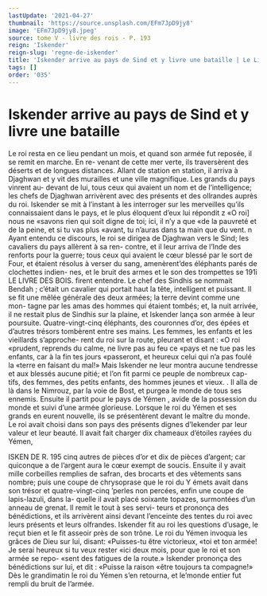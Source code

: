 ```yaml
---
lastUpdate: '2021-04-27'
thumbnail: 'https://source.unsplash.com/EFm7JpD9jy8'
image: 'EFm7JpD9jy8.jpeg'
source: tome V - livre des rois - P. 193
reign: 'Iskender'
reign-slug: 'regne-de-iskender'
title: 'Iskender arrive au pays de Sind et y livre une bataille | Le Livre des Rois | Shâhnâmeh'
tags: []
order: '035'
---
```


# Iskender arrive au pays de Sind et y livre une bataille

Le roi resta en ce lieu pendant un mois, et quand son armée fut reposée, il se remit en marche. En re- venant de cette mer verte, ils traversèrent des déserts
et de longues distances. Allant de station en station, il arriva à Djaghwan et y vit des murailles et une ville magnifique. Les grands du pays vinrent au- devant de lui, tous ceux qui avaient un nom et de l’intelligence; les chefs de Djaghwan arrivèrent
avec des présents et des ollrandes auprès du roi. Iskender se mit à l’instant à les interroger sur les merveilles qu’ils connaissaient dans le pays, et le plus éloquent d’eux lui répondit z «O roi] nous ne
«savons rien qui soit digne de toi; ici, il n’y a que
«de la pauvreté et de la peine, et si tu vas plus «avant, tu n’auras dans ta main que du vent. n Ayant entendu ce discours, le roi se dirigea de Djaghwan vers le Sind; les cavaliers du pays allèrent à sa ren- contre, et il leur arriva de l’Inde des renforts pour
la guerre; tous ceux qui avaient le cœur blessé par le sort de Four, et étaient résolus à verser du sang, amenèrent’des éléphants parés de clochettes indien-
nes, et le bruit des armes et le son des trompettes se
191i LE LIVRE DES BOIS.
firent entendre. Le chef des Sindhis se nommait Bendah ; c’était un cavalier qui portait haut la tête, intelligent et puissant. Il se fit une mêlée générale
des deux armées; la terre devint comme une mon- tagne par les amas des hommes qui étaient tombés; et, la nuit arrivée, il ne restait plus de Sindhis sur la plaine, et Iskender lança son armée à leur poursuite. Quatre-vingt-cinq éléphants, des couronnes d’or, des
épées et d’autres trésors tombèrent entre ses mains.
Les femmes, les enfants et les vieillards s’approche- rent du roi sur la route, pleurant et disant : «O roi «prudent, reprends du calme, ne livre pas au feu ce «pays et ne tue pas les enfants, car à la fin tes jours «passeront, et heureux celui qui n’a pas foulé la
«terre en faisant du mal!» Mais Iskender ne leur montra aucune tendresse et aux blessés aucune pitié; et l’on fit parmi ce peuple de nombreux cap-
tifs, des femmes, des petits enfants, des hommes
jeunes et vieux. .
Il alla de là dans le Nimrouz, par la voie de Bost,
et purgea le monde de tous ses ennemis. Ensuite il partit pour le pays de Yémen , avide de la possession du monde et suivi d’une armée glorieuse. Lorsque
le roi du Yémen et ses grands en eurent nouvelle, ils se présentèrent devant le maître du monde. Le
roi avait choisi dans son pays des présents dignes d’Iekender par leur valeur et leur beauté. Il avait
fait charger dix chameaux d’étoiles rayées du Yémen,

ISKEN DE R. 195 cinq autres de pièces d’or et dix de pièces d’argent;
car quiconque a de l’argent aura le cœur exempt de soucis. Ensuite il y avait mille corbeilles remplies de safran, des brocarts et des vêtements sans nombre; puis une coupe de chrysoprase que le roi du Y émets avait dans son trésor et quatre-vingt-cinq ’perles non percées, enfin une coupe de lapis-lazuli, dans la- quelle il avait placé soixante topazes, surmontées d’un anneau de grenat. Il remit le tout à ses servi-
teurs et prononça des bénédictions, et ils arrivèrent
ainsi devant l’enceinte des tentes du roi avec leurs présents et leurs olfrandes. Iskender fit au roi les questions d’usage, le reçut bien et le fit asseoir près
de son trône. Le roi du Yémen invoqua les grâces de Dieu sur lui, disant: «Puisses-tu être victorieux,
«toi et ton armée! Je serai heureux si tu veux rester «ici deux mois, pour que le roi et son armée se repo- «sent des fatigues de la route.» Iskender prononça des bénédictions sur lui, et dit : «Puisse la raison «être toujours ta compagne!» Dès le grandimatin
le roi du Yémen s’en retourna, et le’monde entier fut rempli du bruit de l’armée.
